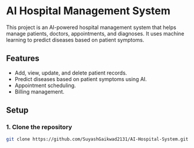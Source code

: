 # AI Hospital Management System

This project is an AI-powered hospital management system that helps manage patients, doctors, appointments, and diagnoses. It uses machine learning to predict diseases based on patient symptoms.

## Features

- Add, view, update, and delete patient records.
- Predict diseases based on patient symptoms using AI.
- Appointment scheduling.
- Billing management.

## Setup

### 1. Clone the repository

```bash
git clone https://github.com/SuyashGaikwad2131/AI-Hospital-System.git
